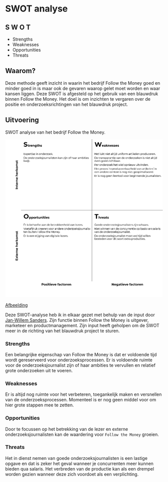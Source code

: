 # SWOT analyse

## S W O T

* Strengths
* Weaknesses
* Opportunities
* Threats

## Waarom?

Deze methode geeft inzicht in waarin het bedrijf Follow the Money goed en minder goed in is maar ook de gevaren waarop gelet moet worden en waar kansen liggen. Deze SWOT is afgesteld op het gebruik van een blauwdruk binnen Follow the Money. Het doel is om inzichten te vergaren over de positie en onderzoeksrichtingen van het blauwdruk project.

## Uitvoering

SWOT analyse van het bedrijf Follow the Money.

![SWOT analyse in uitvoering](content/swot.png)

  
[Afbeelding](content/swot.png)


Deze SWOT-analyse heb ik in elkaar gezet met behulp van de input door [Jan-Willem Sanders](https://www.linkedin.com/in/janwillemsanders). Zijn functie binnen Follow the Money is uitgever, marketeer en productmanagement. Zijn input heeft geholpen om de SWOT meer in de richting van het blauwdruk project te sturen. 


### Strengths

Een belangrijke eigenschap van Follow the Money is dat er voldoende tijd wordt gereserveerd voor onderzoeksprocessen. Er is voldoende ruimte voor de onderzoeksjournalist zijn of haar ambities te vervullen en relatief grote onderzoeken uit te voeren.

### Weaknesses

Er is altijd nog ruimte voor het verbeteren, toegankelijk maken en versnellen van de onderzoeksprocessen. Momenteel is er nog geen middel voor om hier grote stappen mee te zetten.

### Opportunities

Door te focussen op het betrekking van de lezer en externe onderzoeksjournalisten kan de waardering voor `Follow the Money` groeien.

### Threats

Het in dienst nemen van goede onderzoeksjournalisten is een lastige opgave en dat is zeker het geval wanneer je concurrenten meer kunnen bieden qua salaris. Het verbreden van de productie kan als een drempel worden gezien wanneer deze zich voordoet als een verplichting.

